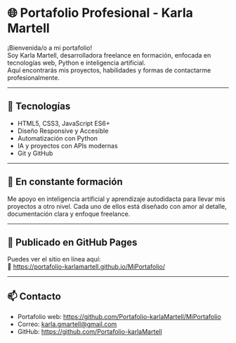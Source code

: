 # 🌐 Portafolio Profesional - Karla Martell

¡Bienvenida/o a mi portafolio!  
Soy Karla Martell, desarrolladora freelance en formación, enfocada en tecnologías web, Python e inteligencia artificial.  
Aquí encontrarás mis proyectos, habilidades y formas de contactarme profesionalmente.

---

## 📌 Tecnologías

- HTML5, CSS3, JavaScript ES6+
- Diseño Responsive y Accesible
- Automatización con Python
- IA y proyectos con APIs modernas
- Git y GitHub

---

## 🧠 En constante formación

Me apoyo en inteligencia artificial y aprendizaje autodidacta para llevar mis proyectos a otro nivel. Cada uno de ellos está diseñado con amor al detalle, documentación clara y enfoque freelance.

---

## 🚀 Publicado en GitHub Pages

Puedes ver el sitio en línea aquí:  
🔗 https://portafolio-karlamartell.github.io/MiPortafolio/

---

## 📫 Contacto

- Portafolio web: https://github.com/Portafolio-karlaMartell/MiPortafolio
- Correo: karla.gmartell@gmail.com
- GitHub: https://github.com/Portafolio-karlaMartell
